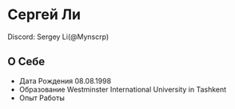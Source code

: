 # Сергей Ли
Discord: Sergey Li(@Mynscrp)
## О Себе
* Дата Рождения
08.08.1998
* Образование
Westminster International University in Tashkent
* Опыт Работы

